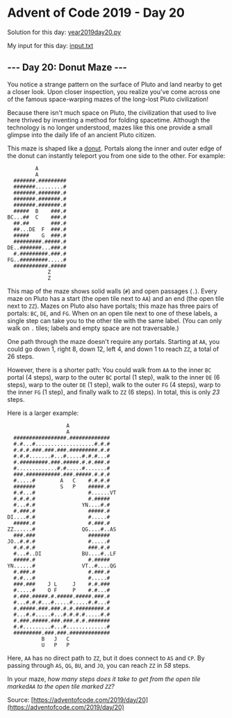 # Advent of Code 2019 - Day 20

Solution for this day: [year2019day20.py](year2019/day20/year2019day20.py)

My input for this day: [input.txt](year2019/day20/input.txt)

## \--- Day 20: Donut Maze ---

You notice a strange pattern on the surface of Pluto and land nearby to get a
closer look. Upon closer inspection, you realize you've come across one of the
famous space-warping mazes of the long-lost Pluto civilization!

Because there isn't much space on Pluto, the civilization that used to live
here thrived by inventing a method for folding spacetime. Although the
technology is no longer understood, mazes like this one provide a small
glimpse into the daily life of an ancient Pluto citizen.

This maze is shaped like a [donut](https://en.wikipedia.org/wiki/Torus).
Portals along the inner and outer edge of the donut can instantly teleport you
from one side to the other. For example:

    
    
             A           
             A           
      #######.#########  
      #######.........#  
      #######.#######.#  
      #######.#######.#  
      #######.#######.#  
      #####  B    ###.#  
    BC...##  C    ###.#  
      ##.##       ###.#  
      ##...DE  F  ###.#  
      #####    G  ###.#  
      #########.#####.#  
    DE..#######...###.#  
      #.#########.###.#  
    FG..#########.....#  
      ###########.#####  
                 Z       
                 Z       
    

This map of the maze shows solid walls (`#`) and open passages (`.`). Every
maze on Pluto has a start (the open tile next to `AA`) and an end (the open
tile next to `ZZ`). Mazes on Pluto also have portals; this maze has three
pairs of portals: `BC`, `DE`, and `FG`. When on an open tile next to one of
these labels, a single step can take you to the other tile with the same
label. (You can only walk on `.` tiles; labels and empty space are not
traversable.)

One path through the maze doesn't require any portals. Starting at `AA`, you
could go down 1, right 8, down 12, left 4, and down 1 to reach `ZZ`, a total
of 26 steps.

However, there is a shorter path: You could walk from `AA` to the inner `BC`
portal (4 steps), warp to the outer `BC` portal (1 step), walk to the inner
`DE` (6 steps), warp to the outer `DE` (1 step), walk to the outer `FG` (4
steps), warp to the inner `FG` (1 step), and finally walk to `ZZ` (6 steps).
In total, this is only _23_ steps.

Here is a larger example:

    
    
                       A               
                       A               
      #################.#############  
      #.#...#...................#.#.#  
      #.#.#.###.###.###.#########.#.#  
      #.#.#.......#...#.....#.#.#...#  
      #.#########.###.#####.#.#.###.#  
      #.............#.#.....#.......#  
      ###.###########.###.#####.#.#.#  
      #.....#        A   C    #.#.#.#  
      #######        S   P    #####.#  
      #.#...#                 #......VT
      #.#.#.#                 #.#####  
      #...#.#               YN....#.#  
      #.###.#                 #####.#  
    DI....#.#                 #.....#  
      #####.#                 #.###.#  
    ZZ......#               QG....#..AS
      ###.###                 #######  
    JO..#.#.#                 #.....#  
      #.#.#.#                 ###.#.#  
      #...#..DI             BU....#..LF
      #####.#                 #.#####  
    YN......#               VT..#....QG
      #.###.#                 #.###.#  
      #.#...#                 #.....#  
      ###.###    J L     J    #.#.###  
      #.....#    O F     P    #.#...#  
      #.###.#####.#.#####.#####.###.#  
      #...#.#.#...#.....#.....#.#...#  
      #.#####.###.###.#.#.#########.#  
      #...#.#.....#...#.#.#.#.....#.#  
      #.###.#####.###.###.#.#.#######  
      #.#.........#...#.............#  
      #########.###.###.#############  
               B   J   C               
               U   P   P               
    

Here, `AA` has no direct path to `ZZ`, but it does connect to `AS` and `CP`.
By passing through `AS`, `QG`, `BU`, and `JO`, you can reach `ZZ` in _58_
steps.

In your maze, _how many steps does it take to get from the open tile
marked`AA` to the open tile marked `ZZ`?_



Source: [https://adventofcode.com/2019/day/20](https://adventofcode.com/2019/day/20)
